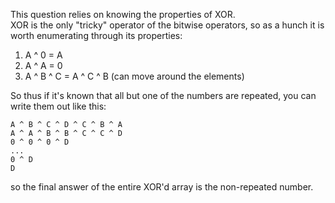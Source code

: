 This question relies on knowing the properties of XOR.  
XOR is the only "tricky" operator of the bitwise operators, so as a hunch it is worth enumerating through its properties:
1. A ^ 0 = A
2. A ^ A = 0
3. A ^ B ^ C = A ^ C ^ B (can move around the elements)

So thus if it's known that all but one of the numbers are repeated, you can write them out like this:

```
A ^ B ^ C ^ D ^ C ^ B ^ A
A ^ A ^ B ^ B ^ C ^ C ^ D
0 ^ 0 ^ 0 ^ D
...
0 ^ D
D
```

so the final answer of the entire XOR'd array is the non-repeated number.
